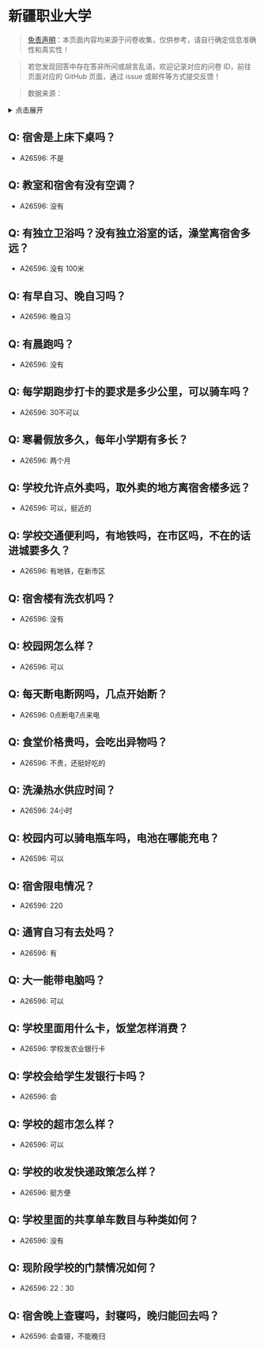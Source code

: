 # 新疆职业大学

> [免责声明](https://colleges.chat/#_3)：本页面内容均来源于问卷收集，仅供参考，请自行确定信息准确性和真实性！

> 若您发现回答中存在答非所问或胡言乱语，欢迎记录对应的问卷 ID，前往页面对应的 GitHub 页面，通过 issue 或邮件等方式提交反馈！

> 数据来源：

<details><summary>点击展开</summary>
<ul>
<li>A26596: 匿名 (2024 年 08 月)</li>
</ul>
</details>

## Q: 宿舍是上床下桌吗？

- A26596: 不是

## Q: 教室和宿舍有没有空调？

- A26596: 没有

## Q: 有独立卫浴吗？没有独立浴室的话，澡堂离宿舍多远？

- A26596: 没有    100米

## Q: 有早自习、晚自习吗？

- A26596: 晚自习

## Q: 有晨跑吗？

- A26596: 没有

## Q: 每学期跑步打卡的要求是多少公里，可以骑车吗？

- A26596: 30不可以

## Q: 寒暑假放多久，每年小学期有多长？

- A26596: 两个月

## Q: 学校允许点外卖吗，取外卖的地方离宿舍楼多远？

- A26596: 可以，挺近的

## Q: 学校交通便利吗，有地铁吗，在市区吗，不在的话进城要多久？

- A26596: 有地铁，在新市区

## Q: 宿舍楼有洗衣机吗？

- A26596: 没有

## Q: 校园网怎么样？

- A26596: 可以

## Q: 每天断电断网吗，几点开始断？

- A26596: 0点断电7点来电

## Q: 食堂价格贵吗，会吃出异物吗？

- A26596: 不贵，还挺好吃的

## Q: 洗澡热水供应时间？

- A26596: 24小时

## Q: 校园内可以骑电瓶车吗，电池在哪能充电？

- A26596: 可以

## Q: 宿舍限电情况？

- A26596: 220

## Q: 通宵自习有去处吗？

- A26596: 有

## Q: 大一能带电脑吗？

- A26596: 可以

## Q: 学校里面用什么卡，饭堂怎样消费？

- A26596: 学校发农业银行卡

## Q: 学校会给学生发银行卡吗？

- A26596: 会

## Q: 学校的超市怎么样？

- A26596: 可以

## Q: 学校的收发快递政策怎么样？

- A26596: 挺方便

## Q: 学校里面的共享单车数目与种类如何？

- A26596: 没有

## Q: 现阶段学校的门禁情况如何？

- A26596: 22：30

## Q: 宿舍晚上查寝吗，封寝吗，晚归能回去吗？

- A26596: 会查寝，不能晚归

